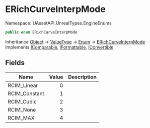 # ERichCurveInterpMode

Namespace: UAssetAPI.UnrealTypes.EngineEnums

```csharp
public enum ERichCurveInterpMode
```

Inheritance [Object](https://docs.microsoft.com/en-us/dotnet/api/system.object) → [ValueType](https://docs.microsoft.com/en-us/dotnet/api/system.valuetype) → [Enum](https://docs.microsoft.com/en-us/dotnet/api/system.enum) → [ERichCurveInterpMode](./uassetapi.unrealtypes.engineenums.erichcurveinterpmode.md)<br>
Implements [IComparable](https://docs.microsoft.com/en-us/dotnet/api/system.icomparable), [IFormattable](https://docs.microsoft.com/en-us/dotnet/api/system.iformattable), [IConvertible](https://docs.microsoft.com/en-us/dotnet/api/system.iconvertible)

## Fields

| Name | Value | Description |
| --- | --: | --- |
| RCIM_Linear | 0 |  |
| RCIM_Constant | 1 |  |
| RCIM_Cubic | 2 |  |
| RCIM_None | 3 |  |
| RCIM_MAX | 4 |  |
